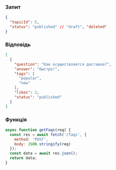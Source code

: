 ### Запит
```json
{
  "topicId": 5,
  "status": "published" // "draft", "deleted"
}
```

### Відповідь 
```json
[
  {
    "question": "Как осуществляется доставка?",
	"answer": "быстро!",
	"tags": [
	  "popular",
	  "new"
	],
	"likes": 3,
	"status": "published"
  }
]
```


### Функція
```js
async function getFaqs(req) {
  const res = await fetch('/faqs', {
    method: 'POST',
	body: JSON.stringify(req)
  });
  const data = await res.json();
  return data;
}
```
